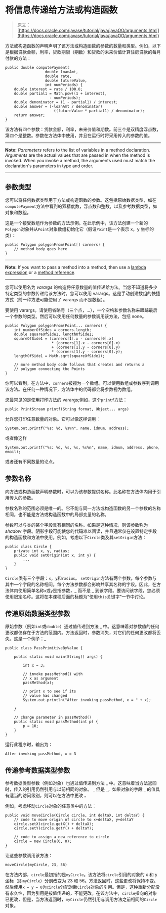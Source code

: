 # 将信息传递给方法或构造函数

> 原文： [https://docs.oracle.com/javase/tutorial/java/javaOO/arguments.html](https://docs.oracle.com/javase/tutorial/java/javaOO/arguments.html)

方法或构造函数的声明声明了该方法或构造函数的参数的数量和类型。例如，以下是根据贷款金额，利率，贷款期限（期数）和贷款的未来价值计算住房贷款的每月付款的方法：

```
public double computePayment(
                  double loanAmt,
                  double rate,
                  double futureValue,
                  int numPeriods) {
    double interest = rate / 100.0;
    double partial1 = Math.pow((1 + interest), 
                    - numPeriods);
    double denominator = (1 - partial1) / interest;
    double answer = (-loanAmt / denominator)
                    - ((futureValue * partial1) / denominator);
    return answer;
}

```

该方法有四个参数：贷款金额，利率，未来价值和期数。前三个是双精度浮点数，第四个是整数。参数在方法体中使用，并且在运行时将采用传入的参数的值。

* * *

**Note:** _Parameters_ refers to the list of variables in a method declaration. _Arguments_ are the actual values that are passed in when the method is invoked. When you invoke a method, the arguments used must match the declaration's parameters in type and order.

* * *

## 参数类型

您可以将任何数据类型用于方法或构造函数的参数。这包括原始数据类型，如在`computePayment`方法中看到的双精度数，浮点数和整数，以及参考数据类型，如对象和数组。

这是一个接受数组作为参数的方法示例。在此示例中，该方法创建一个新的`Polygon`对象并从`Point`对象数组初始化它（假设`Point`是一个表示 x，y 坐标的类）：

```
public Polygon polygonFrom(Point[] corners) {
    // method body goes here
}

```

* * *

**Note:** If you want to pass a method into a method, then use a [lambda expression](lambdaexpressions.html) or a [method reference](methodreferences.html).

* * *

您可以使用名为 _varargs_ 的构造将任意数量的值传递给方法。当您不知道将多少特定类型的参数传递给该方法时，您可以使用 varargs。这是手动创建数组的快捷方式（前一种方法可能使用了 varargs 而不是数组）。

要使用 varargs，请使用省略号（三个点，...），一个空格和参数名称来跟踪最后一个参数的类型。然后可以使用任何数量的参数调用该方法，包括 none。

```
public Polygon polygonFrom(Point... corners) {
    int numberOfSides = corners.length;
    double squareOfSide1, lengthOfSide1;
    squareOfSide1 = (corners[1].x - corners[0].x)
                     * (corners[1].x - corners[0].x) 
                     + (corners[1].y - corners[0].y)
                     * (corners[1].y - corners[0].y);
    lengthOfSide1 = Math.sqrt(squareOfSide1);

    // more method body code follows that creates and returns a 
    // polygon connecting the Points
}

```

你可以看到，在方法中，`corners`被视为一个数组。可以使用数组或参数序列调用该方法。在任何一种情况下，方法体中的代码都会将参数视为数组。

您最常见的是使用打印方法的 varargs;例如，这个`printf`方法：

```
public PrintStream printf(String format, Object... args)

```

允许您打印任意数量的对象。它可以像这样调用：

```
System.out.printf("%s: %d, %s%n", name, idnum, address);

```

或者像这样

```
System.out.printf("%s: %d, %s, %s, %s%n", name, idnum, address, phone, email);

```

或者还有不同数量的论点。

## 参数名称

向方法或构造函数声明参数时，可以为该参数提供名称。此名称在方法体内用于引用传入的参数。

参数名称的范围必须是唯一的。它不能与同一方法或构造函数的另一个参数的名称相同，也不能是方法或构造函数中的局部变量的名称。

参数可以与类的某个字段具有相同的名称。如果是这种情况，则该参数称为 _shadow_ 字段。阴影字段可能使您的代码难以阅读，并且通常仅在设置特定字段的构造函数和方法中使用。例如，考虑以下`Circle`类及其`setOrigin`方法：

```
public class Circle {
    private int x, y, radius;
    public void setOrigin(int x, int y) {
        ...
    }
}

```

`Circle`类有三个字段：`x`，`y`和`radius`。 `setOrigin`方法有两个参数，每个参数与其中一个字段的名称相同。每个方法参数都会影响共享其名称的字段。因此，在方法体内使用简单名称`x`或`y`是指参数，_ 而不是 _ 到该字段。要访问该字段，您必须使用限定名称。这将在本课程后面的标题为“使用`this`关键字”一节中讨论。

## 传递原始数据类型参数

原始参数（例如`int`或`double`）通过值传递到方法 _ 中。这意味着对参数值的任何更改都仅存在于方法的范围内。方法返回时，参数消失，对它们的任何更改都将丢失。这是一个例子：_

```
public class PassPrimitiveByValue {

    public static void main(String[] args) {

        int x = 3;

        // invoke passMethod() with 
        // x as argument
        passMethod(x);

        // print x to see if its 
        // value has changed
        System.out.println("After invoking passMethod, x = " + x);

    }

    // change parameter in passMethod()
    public static void passMethod(int p) {
        p = 10;
    }
}

```

运行此程序时，输出为：

```
After invoking passMethod, x = 3

```

## 传递参考数据类型参数

参考数据类型参数（例如对象）也通过值传递到方法 _ 中。这意味着当方法返回时，传入的引用仍然引用与以前相同的对象。 _ 但是 _，如果对象的字段 _ 的值具有适当的访问级别，则可以在方法中更改 _。_

例如，考虑移动`Circle`对象的任意类中的方法：

```
public void moveCircle(Circle circle, int deltaX, int deltaY) {
    // code to move origin of circle to x+deltaX, y+deltaY
    circle.setX(circle.getX() + deltaX);
    circle.setY(circle.getY() + deltaY);

    // code to assign a new reference to circle
    circle = new Circle(0, 0);
}

```

让这些参数调用该方法：

```
moveCircle(myCircle, 23, 56)

```

在方法内部，`circle`最初指的是`myCircle`。该方法将`circle`引用的对象的 x 和 y 坐标（即`myCircle`）分别改变为 23 和 56。方法返回时，这些更改将保持不变。然后使用`x = y = 0`为`circle`分配对新`Circle`对象的引用。但是，这种重新分配没有永久性，因为引用是按值传递的，不能更改。在该方法中，`circle`指向的对象已更改，但是，当方法返回时，`myCircle`仍然引用与调用方法之前相同的`Circle`对象。